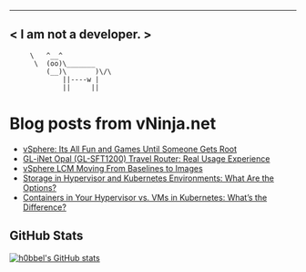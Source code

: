 
 ----------------------
< I am not a developer. >
 ----------------------
         \   ^__^ 
          \  (oo)\_______
             (__)\       )\/\
                 ||----w |
                 ||     ||
    

# Blog posts from vNinja.net
<!-- BLOG-POST-LIST:START -->
- [vSphere: Its All Fun and Games Until Someone Gets Root](https://vNinja.net/2025/09/18/vsphere-its-all-fun-and-games-until-someone-gets-root/)
- [GL-iNet Opal &lpar;GL-SFT1200&rpar; Travel Router: Real Usage Experience](https://vNinja.net/2025/09/15/gl-inet-opal-travel-router-experience/)
- [vSphere LCM Moving From Baselines to Images](https://vNinja.net/2025/09/12/vsphere-moving-from-baselines-to-images/)
- [Storage in Hypervisor and Kubernetes Environments: What Are the Options?](https://vNinja.net/2025/09/12/storage-in-hypervisor-and-kubernetes-environments/)
- [Containers in Your Hypervisor vs. VMs in Kubernetes: What’s the Difference?](https://vNinja.net/2025/09/11/containers-in-your-hypervisor-or-vms-in-kubernetes/)
<!-- BLOG-POST-LIST:END -->

## GitHub Stats
[![h0bbel's GitHub stats](https://github-readme-stats.vercel.app/api?username=h0bbel&count_private=true&show_icons=true&theme=dark)](https://github.com/anuraghazra/github-readme-stats)
